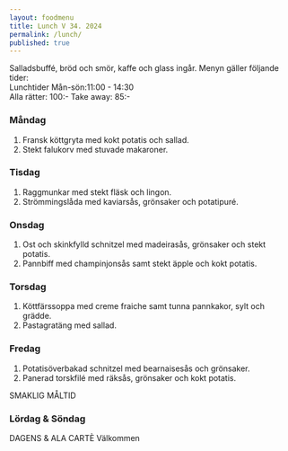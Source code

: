 ```yaml
---
layout: foodmenu
title: Lunch V 34. 2024
permalink: /lunch/
published: true
---
```

Salladsbuffé, bröd och smör, kaffe och glass ingår.
Menyn gäller följande tider:  
Lunchtider  Mån-sön:11:00 - 14:30  
Alla rätter: 100:- Take away: 85:-
                                
### Måndag

1. Fransk köttgryta med kokt potatis och sallad.
2. Stekt falukorv med stuvade makaroner.

### Tisdag

1. Raggmunkar med stekt fläsk och lingon.
2. Strömmingslåda med kaviarsås, grönsaker och potatipuré. 

### Onsdag

1. Ost och skinkfylld schnitzel med madeirasås, grönsaker och stekt potatis.
2. Pannbiff med champinjonsås samt stekt äpple och kokt potatis.

### Torsdag

1. Köttfärssoppa med creme fraiche samt tunna pannkakor, sylt och grädde. 
2. Pastagratäng med sallad.

### Fredag  

1. Potatisöverbakad schnitzel med bearnaisesås och grönsaker.
2. Panerad torskfilé med räksås, grönsaker och kokt potatis.

SMAKLIG MÅLTID  
### Lördag & Söndag 
DAGENS & ALA CARTÈ
Välkommen
    
       
    

   
    
   
     
